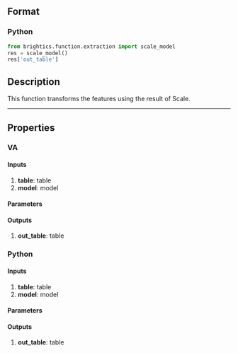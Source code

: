 ## Format
### Python
```python
from brightics.function.extraction import scale_model
res = scale_model()
res['out_table']
```

## Description
This function transforms the features using the result of Scale.

---

## Properties
### VA
#### Inputs
1. **table**: table
2. **model**: model

#### Parameters


#### Outputs
1. **out_table**: table

### Python
#### Inputs
1. **table**: table
2. **model**: model

#### Parameters


#### Outputs
1. **out_table**: table

